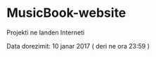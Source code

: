 # MusicBook-website
Projekti ne landen Interneti


Data dorezimit: 10 janar 2017 ( deri ne ora 23:59 )
